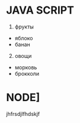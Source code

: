  # JAVA SCRIPT
 1. фрукты
 * яблоко
 * банан
 2. овощи
 - морковь
 - брокколи
 
 # NODE]
 jhfrsdjlfhdskjf
